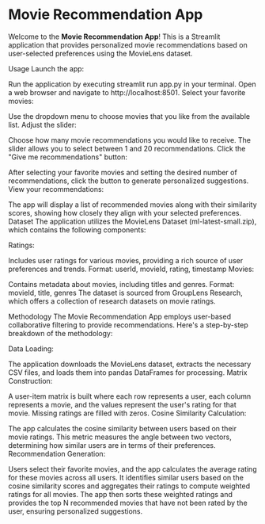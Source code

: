 # Movie Recommendation App

Welcome to the **Movie Recommendation App**! This is a Streamlit application that provides personalized movie recommendations based on user-selected preferences using the MovieLens dataset.

Usage
Launch the app:

Run the application by executing streamlit run app.py in your terminal.
Open a web browser and navigate to http://localhost:8501.
Select your favorite movies:

Use the dropdown menu to choose movies that you like from the available list.
Adjust the slider:

Choose how many movie recommendations you would like to receive. The slider allows you to select between 1 and 20 recommendations.
Click the "Give me recommendations" button:

After selecting your favorite movies and setting the desired number of recommendations, click the button to generate personalized suggestions.
View your recommendations:

The app will display a list of recommended movies along with their similarity scores, showing how closely they align with your selected preferences.
Dataset
The application utilizes the MovieLens Dataset (ml-latest-small.zip), which contains the following components:

Ratings:

Includes user ratings for various movies, providing a rich source of user preferences and trends.
Format: userId, movieId, rating, timestamp
Movies:

Contains metadata about movies, including titles and genres.
Format: movieId, title, genres
The dataset is sourced from GroupLens Research, which offers a collection of research datasets on movie ratings.

Methodology
The Movie Recommendation App employs user-based collaborative filtering to provide recommendations. Here's a step-by-step breakdown of the methodology:

Data Loading:

The application downloads the MovieLens dataset, extracts the necessary CSV files, and loads them into pandas DataFrames for processing.
Matrix Construction:

A user-item matrix is built where each row represents a user, each column represents a movie, and the values represent the user's rating for that movie. Missing ratings are filled with zeros.
Cosine Similarity Calculation:

The app calculates the cosine similarity between users based on their movie ratings. This metric measures the angle between two vectors, determining how similar users are in terms of their preferences.
Recommendation Generation:

Users select their favorite movies, and the app calculates the average rating for these movies across all users.
It identifies similar users based on the cosine similarity scores and aggregates their ratings to compute weighted ratings for all movies.
The app then sorts these weighted ratings and provides the top N recommended movies that have not been rated by the user, ensuring personalized suggestions.

